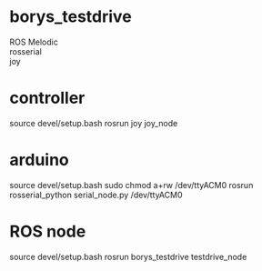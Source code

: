 # borys_testdrive
ROS Melodic \
rosserial \
joy

# controller
source devel/setup.bash
rosrun joy joy_node

# arduino
source devel/setup.bash
sudo chmod a+rw /dev/ttyACM0
rosrun rosserial_python serial_node.py /dev/ttyACM0

# ROS node
source devel/setup.bash
rosrun borys_testdrive testdrive_node
